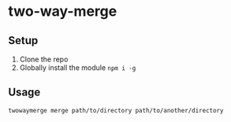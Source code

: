 # two-way-merge

## Setup

1. Clone the repo
2. Globally install the module `npm i -g`

## Usage

`twowaymerge merge path/to/directory path/to/another/directory`
